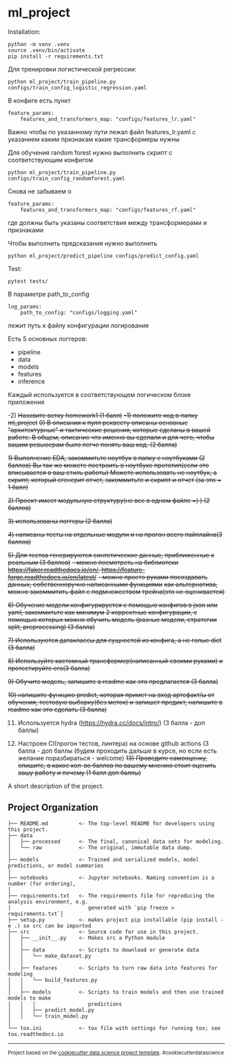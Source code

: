 ml_project
==============================

Installation: 
~~~
python -m venv .venv
source .venv/bin/activate
pip install -r requirements.txt
~~~
Для тренировки логистической регрессии:
~~~
python ml_project/train_pipeline.py configs/train_config_logistic_regression.yaml
~~~
В конфиге есть пункт 
~~~
feature_params:
    features_and_transformers_map: "configs/features_lr.yaml"
~~~
Важно чтобы по указанному пути лежал файл features_lr.yaml
c указанием каким признакам какие трансформеры нужны

Для обучения random forest нужно выполнить скрипт с
соответствующим конфигом
~~~
python ml_project/train_pipeline.py configs/train_config_randomforest.yaml
~~~
Снова не забываем о 
~~~
feature_params:
    features_and_transformers_map: "configs/features_rf.yaml"
~~~
где должны быть указаны соответствия между трансформерами и признаками


Чтобы выполнить предсказания нужно выполнить 
~~~
python ml_project/predict_pipeline configs/predict_config.yaml
~~~

Test:
~~~
pytest tests/
~~~


В параметре path_to_config
~~~
log_params:
    path_to_config: "configs/logging.yaml"
~~~ 
лежит путь к файлу конфигурации логирования

Есть 5 основных логгеров:
- pipeline
- data
- models
- features
- inference

Каждый используется в соответствующем логическом блоке приложения

-2) ~~Назовите ветку homework1 (1 балл)~~
~~-1) положите код в папку ml_project~~
~~0) В описании к пулл реквесту описаны основные "архитектурные" и тактические решения, которые сделаны в вашей работе. В общем, описание что именно вы сделали и для чего, чтобы вашим ревьюерам было легче понять ваш код. (2 балла)~~

~~1) Выполнение EDA, закоммитьте ноутбук в папку с ноутбуками (2 баллов)
Вы так же можете построить в ноутбуке прототип(если это вписывается в ваш стиль работы)
Можете использовать не ноутбук, а скрипт, который сгенерит отчет, закоммитьте и скрипт и отчет (за это + 1 балл)~~

~~2) Проект имеет модульную структуру(не все в одном файле =) ) (2 баллов)~~

~~3) использованы логгеры (2 балла)~~

~~4) написаны тесты на отдельные модули и на прогон всего пайплайна(3 баллов)~~

~~5) Для тестов генерируются синтетические данные, приближенные к реальным (3 баллов)~~
~~- можно посмотреть на библиотеки https://faker.readthedocs.io/en/, https://feature-forge.readthedocs.io/en/latest/~~
~~- можно просто руками посоздавать данных, собственноручно написанными функциями~~
~~как альтернатива, можно закоммитить файл с подмножеством трейна(это не оценивается)~~ 

~~6) Обучение модели конфигурируется с помощью конфигов в json или yaml, 
   закоммитьте как минимум 2 корректные конфигурации, с помощью которых можно 
   обучить модель (разные модели, стратегии split, preprocessing) (3 балла)~~

~~7) Используются датаклассы для сущностей из конфига, а не голые dict (3 балла)~~

~~8) Используйте кастомный трансформер(написанный своими руками) и протестируйте его(3 балла)~~

~~9) Обучите модель, запишите в readme как это предлагается (3 балла)~~

~~10) напишите функцию predict, которая примет на вход артефакт/ы от обучения, 
    тестовую выборку(без меток) и запишет предикт, напишите в readme как это сделать (3 балла)~~  

11) Используется hydra  (https://hydra.cc/docs/intro/) (3 балла - доп баллы)

12) Настроен CI(прогон тестов, линтера) на основе github actions 
    (3 балла - доп баллы (будем проходить дальше в курсе, но если есть 
    желание поразбираться - welcome)
~~13) Проведите самооценку, опишите, в какое кол-во баллов по вашему мнению стоит
    оценить вашу работу и почему (1 балл доп баллы)~~




A short description of the project.

Project Organization
------------

    ├── README.md          <- The top-level README for developers using this project.
    ├── data
    │   ├── processed      <- The final, canonical data sets for modeling.
    │   └── raw            <- The original, immutable data dump.
    │
    ├── models             <- Trained and serialized models, model predictions, or model summaries
    │
    ├── notebooks          <- Jupyter notebooks. Naming convention is a number (for ordering),
    │
    ├── requirements.txt   <- The requirements file for reproducing the analysis environment, e.g.
    │                         generated with `pip freeze > requirements.txt`│
    ├── setup.py           <- makes project pip installable (pip install -e .) so src can be imported
    ├── src                <- Source code for use in this project.
    │   ├── __init__.py    <- Makes src a Python module
    │   │
    │   ├── data           <- Scripts to download or generate data
    │   │   └── make_dataset.py
    │   │
    │   ├── features       <- Scripts to turn raw data into features for modeling
    │   │   └── build_features.py
    │   │
    │   ├── models         <- Scripts to train models and then use trained models to make
    │   │   │                 predictions
    │   │   ├── predict_model.py
    │   │   └── train_model.py
    │
    └── tox.ini            <- tox file with settings for running tox; see tox.readthedocs.io


--------

<p><small>Project based on the <a target="_blank" href="https://drivendata.github.io/cookiecutter-data-science/">cookiecutter data science project template</a>. #cookiecutterdatascience</small></p>
